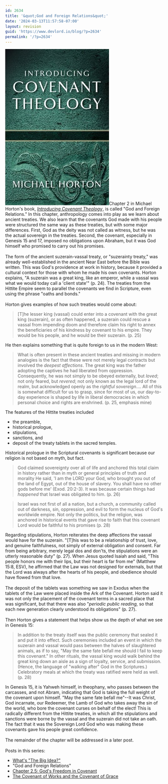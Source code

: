 ```yaml
---
id: 2634
title: '&quot;God and Foreign Relations&quot;'
date: '2024-03-13T11:57:58-07:00'
layout: revision
guid: 'https://www.devlord.io/blog/?p=2634'
permalink: '/?p=2634'
---
```


<a href="/assets/img/2011/10/horton_ict.jpg"><img src="/assets/img/2011/10/horton_ict.jpg?w=199" alt="" border="0" /></a>Chapter 2 in Michael Horton's book, <span style="font-style:italic;"><a href="http://www.amazon.com/gp/product/080107195X?ie=UTF8&amp;tag=lbmusic&amp;linkCode=as2&amp;camp=1789&amp;creative=390957&amp;creativeASIN=080107195X">Introducing Covenant Theology</a><img src="http://www.assoc-amazon.com/e/ir?t=lbmusic&amp;l=as2&amp;o=1&amp;a=080107195X" alt="" border="0" height="1" width="1" /></span>, is called "God and Foreign Relations."  In this chapter, anthropology comes into play as we learn about ancient treaties.  We also learn that the covenants God made with his people were structured the same way as these treaties, but with some major differences.  First, God as the deity was not called as witness, but he was the actual sovereign in the treaties.  Second, the covenant, especially in Genesis 15 and 17, imposed no obligations upon Abraham, but it was God himself who promised to carry out his promises.<br /><br />The form of the ancient suzerain-vassal treaty, or "suzerainty treaty," was already well-established in the ancient Near East before the Bible was written.  This was God's providence at work in history, because it provided a cultural context for those with whom he made his own covenants.  Horton explains, "A suzerain was a great king, like an emperor, while a vassal was what we would today call a 'client state'" (p. 24).  The treaties from the Hittite Empire seem to parallel the covenants we find in Scripture, even using the phrase "oaths and bonds."<br /><br />Horton gives examples of how such treaties would come about:<br />

<blockquote>[T]he lesser king (vassal) could enter into a covenant with the great king (suzerain), or as often happened, a suzerain could rescue a vassal from impending doom and therefore claim his right to annex the beneficiaries of his kindness by covenant to his empire.  They would be his people, and he would be their suzerain. (p. 25)</blockquote>

He then explains something that is quite foreign to us in the modern West:<br />

<blockquote>What is often present in these ancient treaties and missing in modern analogies is the fact that these were not merely legal contracts but involved the <span style="font-style:italic;">deepest affections</span>.  The great king was the father adopting the captives he had liberated from oppression.  Consequently, he was not simply to be obeyed externally, but <span style="font-style:italic;">loved</span>; not only feared, but <span style="font-style:italic;">revered</span>; not only known as the legal lord of the realm, but acknowledged openly as the <span style="font-style:italic;">rightful sovereign</span>....  All of this is somewhat difficult for us to grasp, since for most of us, our day-to-day experience is shaped by life in liberal democracies in which personal choice and rights are enshrined. (p. 25, emphasis mine)<br /></blockquote>

The features of the Hittite treaties included<br />

<ul><li>the preamble,</li><li>historical prologue,</li><li>stipulations,</li><li>sanctions, and<br /></li><li>deposit of the treaty tablets in the sacred temples.</li></ul>

Historical prologue in the Scriptural covenants is significant because our religion is not based on myth, but fact.<br />

<blockquote>God claimed sovereignty over all of life and anchored this total claim in history rather than in myth or general principles of truth and morality He said, 'I am the LORD your God, who brought you out of the land of Egypt, out of the house of slavery.  You shall have no other gods before me' (Exod. 20:2-3).  It was because certain things had <span style="font-style:italic;">happened</span> that Israel was obligated to him. (p. 26)</blockquote>

<blockquote>Israel was not first of all a nation, but a church, a community called out of darkness, sin, oppression, and evil to form the nucleus of God's worldwide empire. Not only the politics, but the religion, was anchored in historical events that gave rise to faith that this covenant Lord would be faithful to his promises (p. 28)<br /></blockquote>

Regarding stipulations, Horton reiterates the deep affections the vassal would have for the suzerain.  "[T]his was to be a relationship of trust, love, and genuine faithfulness, not simply of external obligation and consent.  Far from being arbitrary, merely legal dos and don'ts, the stipulations were an utterly reasonable duty" (p. 27).  When Jesus quoted Isaiah and said, "<span class="woc">This people honors me with their lips, but their heart is far from me" (Matthew 15:8, ESV), he affirmed that the Law was not designed for externals, but that the Lord was always after the hearts of his people, and obedience should have flowed from that love.<br /><br />The deposit of the tablets was something we saw in Exodus when the tablets of the Law were placed inside the Ark of the Covenant.  Horton said it was not only the placement of the covenant terms in a sacred place that was significant, but that there was also "<span style="font-style:italic;">periodic public reading,</span> so that each new generation clearly understood its obligations" (p. 27).<br /><br />Then Horton gives a statement that helps show us the depth of what we see in Genesis 15:<br />

<blockquote>In addition to the treaty itself was the public ceremony that sealed it and put it into effect.  Such ceremonies included an event in which the suzerain and vassal would pass between the halves of slaughtered animals, as if to say, "May the same fate befall me should I fail to keep this covenant." In other rituals, the vassal king would walk behind the great king down an aisle as a sign of loyalty, service, and submission.  (Hence, the language of "walking after" God in the Scriptures.)  Celebratory meals at which the treaty was ratified were held as well. (p. 28)<br /></blockquote>

In Genesis 15, it is Yahweh himself, in theophany, who passes between the carcasses, and not Abram, indicating that God is taking the full weight of the covenant upon himself.  "May the same fate befall me"--It was Christ, God incarnate, our Redeemer, the Lamb of God who takes away the sin of the world, who bore the covenant curses on behalf of the elect!  This is radically different from the Hittite treaties, in which all the stipulations and sanctions were borne by the vassal and the suzerain did not take an oath.  The fact that it was the Sovereign Lord God who was making these covenants gave his people great confidence.<br /><br />The remainder of the chapter will be addressed in a later post.<br /><br />Posts in this series:<br /></span>

<ul><li><a href="/2009/06/04/whats-the-big-idea/">What's "The Big Idea?"</a><br /></li><li>"God and Foreign Relations"</li><li><a href="/2009/07/01/chapter-2-5-gods-freedom-in-covenant/">Chapter 2.5: God's Freedom in Covenant</a></li><li><a href="/2009/07/11/the-covenant-of-works-and-the-covenant-of-grace/">The Covenant of Works and the Covenant of Grace</a></li></ul>

<div class="blogger-post-footer"></div>